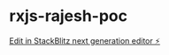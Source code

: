 # rxjs-rajesh-poc

[Edit in StackBlitz next generation editor ⚡️](https://stackblitz.com/~/github.com/imready1947/rxjs-rajesh-poc)